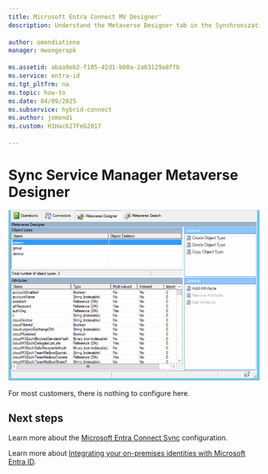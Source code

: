```yaml
---
title: Microsoft Entra Connect MV Designer'
description: Understand the Metaverse Designer tab in the Synchronization Service Manager for Microsoft Entra Connect.

author: omondiatieno
manager: mwongerapk

ms.assetid: abaa9eb2-f105-42d1-b00a-2a63129a8ffb
ms.service: entra-id
ms.tgt_pltfrm: na
ms.topic: how-to
ms.date: 04/09/2025
ms.subservice: hybrid-connect
ms.author: jomondi
ms.custom: H1Hack27Feb2017

---
```

# Sync Service Manager Metaverse Designer

![Sync Service Manager](./media/how-to-connect-sync-service-manager-ui-mvdesigner/mvdesigner.png)

For most customers, there is nothing to configure here.

## Next steps
Learn more about the [Microsoft Entra Connect Sync](how-to-connect-sync-whatis.md) configuration.

Learn more about [Integrating your on-premises identities with Microsoft Entra ID](../whatis-hybrid-identity.md).
